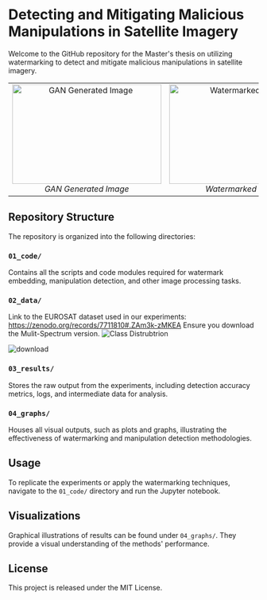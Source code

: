 # Detecting and Mitigating Malicious Manipulations in Satellite Imagery 

Welcome to the GitHub repository for the Master's thesis on utilizing watermarking to detect and mitigate malicious manipulations in satellite imagery.
<table>
  <tr>
    <td align="center">
      <img src="https://github.com/skier921/Detecting-and-Mitigating-Malicious-Manipulations-in-Satellite-Imagery/assets/7799202/68676567-2387-4dce-979f-9e312f01b506" alt="GAN Generated Image" style="width:300px; height:200px;">
      <br>
      <em>GAN Generated Image</em>
    </td>
    <td align="center">
      <img src="https://github.com/skier921/Detecting-and-Mitigating-Malicious-Manipulations-in-Satellite-Imagery/assets/7799202/b3c6bc81-cd88-42bf-90c3-8daf2fcc3c62" alt="Watermarked Image" style="width:300px; height:200px;">
      <br>
      <em>Watermarked Image</em>
    </td>
    <td align="center">
      <img src="https://github.com/skier921/Detecting-and-Mitigating-Malicious-Manipulations-in-Satellite-Imagery/assets/7799202/da15b63e-71dd-4d3c-9487-a59ff1488967" alt="Original Image" style="width:300px; height:200px;">
      <br>
      <em>Original Image</em>
    </td>
  </tr>
</table>


## Repository Structure

The repository is organized into the following directories:

### `01_code/`
Contains all the scripts and code modules required for watermark embedding, manipulation detection, and other image processing tasks.

### `02_data/`
Link to the EUROSAT dataset used in our experiments:
https://zenodo.org/records/7711810#.ZAm3k-zMKEA
Ensure you download the Mulit-Spectrum version. 
![Class Distrubtrion](https://github.com/skier921/Detecting-and-Mitigating-Malicious-Manipulations-in-Satellite-Imagery/assets/7799202/5b30b0d9-8e05-4537-bacb-36081d0e5ca7)

![download](https://github.com/skier921/Detecting-and-Mitigating-Malicious-Manipulations-in-Satellite-Imagery/assets/7799202/3fdf95fe-05ed-4dde-8a29-3eddf073b1b0)


### `03_results/`
Stores the raw output from the experiments, including detection accuracy metrics, logs, and intermediate data for analysis.

### `04_graphs/`
Houses all visual outputs, such as plots and graphs, illustrating the effectiveness of watermarking and manipulation detection methodologies.

## Usage

To replicate the experiments or apply the watermarking techniques, navigate to the `01_code/` directory and  run the Jupyter notebook.

## Visualizations

Graphical illustrations of results can be found under `04_graphs/`. They provide a visual understanding of the methods' performance.

## License

This project is released under the MIT License.
